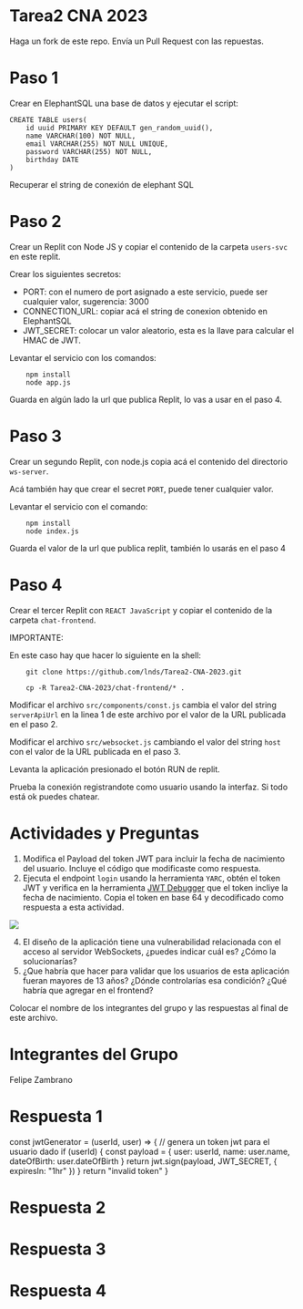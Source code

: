 # Tarea2 CNA 2023

Haga un fork de este repo.
Envía un Pull Request con las repuestas.

# Paso 1

Crear en ElephantSQL una base de datos y ejecutar el script:

```
CREATE TABLE users(
    id uuid PRIMARY KEY DEFAULT gen_random_uuid(),
    name VARCHAR(100) NOT NULL,
    email VARCHAR(255) NOT NULL UNIQUE,
    password VARCHAR(255) NOT NULL,
    birthday DATE
)
```

Recuperar el string de conexión de elephant SQL

# Paso 2

Crear un Replit con Node JS y copiar el contenido de la carpeta `users-svc` en este replit.

Crear los siguientes secretos:

- PORT: con el numero de port asignado a este servicio, puede ser cualquier valor, sugerencia: 3000
- CONNECTION_URL: copiar acá el string de conexion obtenido en ElephantSQL
- JWT_SECRET: colocar un valor aleatorio, esta es la llave para calcular el HMAC de JWT.


Levantar el servicio con los comandos:

        npm install
        node app.js

Guarda en algún lado la url que publica Replit, lo vas a usar en el paso 4.

# Paso 3

Crear un segundo Replit, con node.js copia acá el contenido del directorio `ws-server`.

Acá también hay que crear el secret `PORT`, puede tener cualquier valor.

Levantar el servicio con el comando:

        npm install
        node index.js

Guarda el valor de la url que publica replit, también lo usarás en el paso 4

# Paso 4

Crear el tercer Replit con `REACT JavaScript` y copiar el contenido de la carpeta `chat-frontend`.

IMPORTANTE:

En este caso hay que hacer lo siguiente en la shell:

        git clone https://github.com/lnds/Tarea2-CNA-2023.git

        cp -R Tarea2-CNA-2023/chat-frontend/* .


Modificar el archivo `src/components/const.js` cambia el valor del string `serverApiUrl` en la linea 1 de este archivo por el valor de la URL publicada en el paso 2.

Modificar el archivo `src/websocket.js` cambiando el valor del string `host` con el valor de la URL publicada en el paso 3.

Levanta la aplicación presionado el botón RUN de replit.

Prueba la conexión registrandote como usuario usando la interfaz. Si todo está ok puedes chatear.

# Actividades y Preguntas

1. Modifica el Payload del token JWT para incluir la fecha de nacimiento del usuario. Incluye el código que modificaste como respuesta.
2. Ejecuta el endpoint `login` usando la herramienta `YARC`, obtén el token JWT y verifica en la herramienta [JWT Debugger](https://jwt.io) que el token incliye la fecha de nacimiento. Copia el token en base 64 y decodificado como respuesta a esta actividad.

![](yarc.png)   

4. El diseño de la aplicación tiene una vulnerabilidad relacionada con el acceso al servidor WebSockets, ¿puedes indicar cuál es? ¿Cómo la solucionarías?
5. ¿Que habría que hacer para validar que los usuarios de esta aplicación fueran mayores de 13 años? ¿Dónde controlarías esa condición? ¿Qué habría que agregar en el frontend?

Colocar el nombre de los integrantes del grupo y las respuestas al final de este archivo.

# Integrantes del Grupo
Felipe Zambrano

# Respuesta 1
const jwtGenerator = (userId, user) => {
  // genera un token jwt para el usuario dado
  if (userId) {
    const payload = {
      user: userId,
      name: user.name,
      dateOfBirth: user.dateOfBirth
    }
    return jwt.sign(payload, JWT_SECRET, { expiresIn: "1hr" })
  }
  return "invalid token"
}

# Respuesta 2

# Respuesta 3

# Respuesta 4








